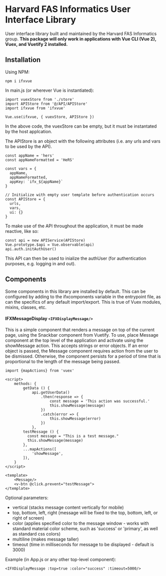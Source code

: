 # Harvard FAS Informatics User Interface Library

User interface library built and maintained by the Harvard FAS Informatics group. **This package will only work in applications with Vue CLI (Vue 2), Vuex, and Vuetify 2 installed.**

## Installation

Using NPM:
```
npm i ifxvue
```

In main.js (or wherever Vue is instantiated):

```
import vuexStore from './store'
import APIStore from '@/API/APIStore'
import ifxvue from 'ifxvue'

Vue.use(ifxvue, { vuexStore, APIStore })
```

In the above code, the vuexStore can be empty, but it must be instantated by the host applcation.

The APIStore is an object with the following attributes (i.e. any urls and vars to be used by the API).

```
const appName = 'hers'
const appNameFormatted = 'HeRS'

const vars = {
  appName,
  appNameFormatted,
  appKey: `ifx_${appName}`
}

// Initialize with empty user template before authentication occurs
const APIStore = {
  urls,
  vars,
  ui: {}
}
```

To make use of the API throughout the application, it must be made reactive, like so:

```
const api = new APIService(APIStore)
Vue.prototype.$api = Vue.observable(api)
api.auth.initAuthUser()
```

This API can then be used to inialize the authUser (for authentication purposes, e.g. logging in and out).

## Components
Some components in this library are installed by default. This can be configured by adding to the ifxcomponents variable in the entrypoint file, as can the specifics of any default import/export. This is true of Vuex modules, mixins, classes, etc.

#### IFXMessageDisplay `<IFXDisplayMessage/>`
This is a simple component that renders a message on top of the current page, using the Snackbar component from Vuetify. To use, place Message component at the top level of the application and activate using the showMessage action. This accepts strings or error objects. If an error object is passed, the Message component requires action from the user to be dismissed. Otherwise, the component persists for a period of time that is proportional to the length of the message being passed.

```
import {mapActions} from 'vuex'

<script>
    methods: {
        getData () {
            api.getUserData()
                .then(response => {
                    const message = 'This action was successful.'
                    this.showMessage(message)
                })
                .catch(error => {
                    this.showMessage(error)
                })
            },
        testMessage () {
          const message = "This is a test message."
          this.showMessage(message)
        },
        ...mapActions([
            'showMessage',
        ]),
    }
</script>

<template>
    <Message/>
    <v-btn @click.prevent="testMessage">
</template>

```
Optional parameters:
- vertical (stacks message content vertically for mobile)
- top, bottom, left, right (message will be fixed to the top, bottom, left, or right of screen)
- color (applies specified color to the message window - works with standard material color scheme, such as 'success' or 'primary', as well as standard css colors)
- multiline (makes message taller)
- timeout (time in milliseconds for message to be displayed - default is 3000)

Example (in App.js or any other top-level component):
```
<IFXDisplayMessage :top=true :color="success" :timeout=5000/>
```
